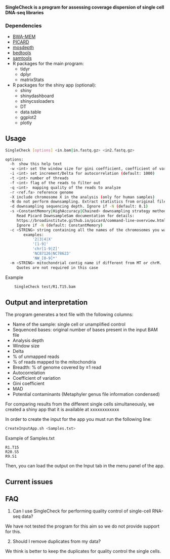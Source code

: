 
#### SingleCheck is a program for assessing coverage dispersion of single cell DNA-seq libraries 

<!-- background / introduction -->

<!-- ## Installation -->

### Dependencies

* [BWA-MEM](https://github.com/lh3/bwa)
* [PICARD](https://broadinstitute.github.io/picard/)
* [mosdepth](https://github.com/brentp/mosdepth)
* [bedtools](https://bedtools.readthedocs.io/en/latest/)
* [samtools](http://www.htslib.org/)
* R packages for the main program:
	* tidyr
	* dplyr
	* matrixStats
* R packages for the shiny app (optional):
  * shiny
  * shinydashboard
  * shinycssloaders
  * DT
  * data.table
  * ggplot2
  * plotly


## Usage

```bash
SingleCheck [options] <in.bam|in.fastq.gz> <in2.fastq.gz>

options:
  -h  show this help text
  -w <int> set the window size for gini coefficient, coefficient of variation and MAD efault: 10000000)
  -i <int> set increment/Delta for autocorrelation (default: 1000)
  -t <int> number of threads
  -f <int> flag of the reads to filter out
  -q <int>  mapping quality of the reads to analyze
  -r <ref.fa> reference genome
  -X include chromosome X in the analysis (only for human samples)
  -N do not perform downsampling. Extract statistics from original file
  -d downsampling sequencing depth. Ignore if -N (default: 0.1)
  -s <ConstantMemory|HighAccuracy|Chained> downsampling strategy method.
     Read Picard DownsampleSam documentation for details:
     https://broadinstitute.github.io/picard/command-line-overview.html#DownsampleSam
     Ignore if -N (default: ConstantMemory)
  -c <STRING> string containing all the names of the chromosomes you want to analyze parated by vertical bars enclosed in single or double quotation marks. Ignore if your ganism of study is human. Sintax of regular expression allowed
    	examples:
    		'2|3|4|X'
    		'[1-9]'
    		'chr[1-9|Z]'
    		'NC87126|NC78623'
    		'NW_[0-9]*'
  -m <STRING> mitochondrial contig name if different from MT or chrM. 
     Quotes are not required in this case
```

Example
```bash
	SingleCheck test/R1.T15.bam
```

##  Output and interpretation

The program generates a text file with the following columns:

* Name of the sample: single cell or unamplified control
* Sequenced bases: original number of bases present in the input BAM file
* Analysis depth
* Window size
* Delta
* % of unmapped reads	
* % of reads mapped to the mitochondria	
* Breadth: % of genome covered by &#8805;1 read	
* Autocorrelation	
* Coefficient of variation	
* Gini coefficient	
* MAD	
* Potential contaminants (Metaphyler genus file information condensed)


For comparing results from the different single cells simultaneously, we created a shiny app that it is available at xxxxxxxxxxxx

In order to create the input for the app you must run the following line:

```bash
CreateInputApp.sh <Samples.txt>
```

Example of Samples.txt
```
R1.T15
R20.S5
R9.S1
```

Then, you can load the output on the Input tab in the menu panel of the app. 

## Current issues

## FAQ

1. Can I use SingleCheck for performing quality control of single-cell RNA-seq data?

We have not tested the program for this aim so we do not provide support for this. 

2. Should I remove duplicates from my data?

We think is better to keep the duplicates for quality control the single cells.


<!-- ## How to cite -->
